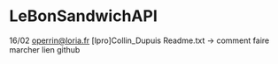 # LeBonSandwichAPI

16/02
operrin@loria.fr
[lpro]Collin_Dupuis
Readme.txt -> comment faire marcher
lien github
